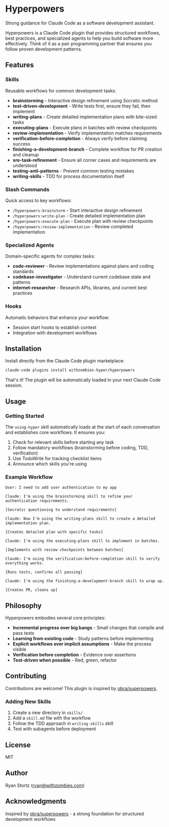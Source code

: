 # Hyperpowers

Strong guidance for Claude Code as a software development assistant.

Hyperpowers is a Claude Code plugin that provides structured workflows, best practices, and specialized agents to help you build software more effectively. Think of it as a pair programming partner that ensures you follow proven development patterns.

## Features

### Skills

Reusable workflows for common development tasks:

- **brainstorming** - Interactive design refinement using Socratic method
- **test-driven-development** - Write tests first, ensure they fail, then implement
- **writing-plans** - Create detailed implementation plans with bite-sized tasks
- **executing-plans** - Execute plans in batches with review checkpoints
- **review-implementation** - Verify implementation matches requirements
- **verification-before-completion** - Always verify before claiming success
- **finishing-a-development-branch** - Complete workflow for PR creation and cleanup
- **sre-task-refinement** - Ensure all corner cases and requirements are understood
- **testing-anti-patterns** - Prevent common testing mistakes
- **writing-skills** - TDD for process documentation itself

### Slash Commands

Quick access to key workflows:

- `/hyperpowers:brainstorm` - Start interactive design refinement
- `/hyperpowers:write-plan` - Create detailed implementation plan
- `/hyperpowers:execute-plan` - Execute plan with review checkpoints
- `/hyperpowers:review-implementation` - Review completed implementation

### Specialized Agents

Domain-specific agents for complex tasks:

- **code-reviewer** - Review implementations against plans and coding standards
- **codebase-investigator** - Understand current codebase state and patterns
- **internet-researcher** - Research APIs, libraries, and current best practices

### Hooks

Automatic behaviors that enhance your workflow:

- Session start hooks to establish context
- Integration with development workflows

## Installation

Install directly from the Claude Code plugin marketplace:

```bash
claude-code plugins install withzombies-hyper/hyperpowers
```

That's it! The plugin will be automatically loaded in your next Claude Code session.

## Usage

### Getting Started

The `using-hyper` skill automatically loads at the start of each conversation and establishes core workflows. It ensures you:

1. Check for relevant skills before starting any task
2. Follow mandatory workflows (brainstorming before coding, TDD, verification)
3. Use TodoWrite for tracking checklist items
4. Announce which skills you're using

### Example Workflow

```
User: I need to add user authentication to my app

Claude: I'm using the brainstorming skill to refine your authentication requirements.

[Socratic questioning to understand requirements]

Claude: Now I'm using the writing-plans skill to create a detailed implementation plan.

[Creates detailed plan with specific tasks]

Claude: I'm using the executing-plans skill to implement in batches.

[Implements with review checkpoints between batches]

Claude: I'm using the verification-before-completion skill to verify everything works.

[Runs tests, confirms all passing]

Claude: I'm using the finishing-a-development-branch skill to wrap up.

[Creates PR, cleans up]
```

## Philosophy

Hyperpowers embodies several core principles:

- **Incremental progress over big bangs** - Small changes that compile and pass tests
- **Learning from existing code** - Study patterns before implementing
- **Explicit workflows over implicit assumptions** - Make the process visible
- **Verification before completion** - Evidence over assertions
- **Test-driven when possible** - Red, green, refactor

## Contributing

Contributions are welcome! This plugin is inspired by [obra/superpowers](https://github.com/obra/superpowers).

### Adding New Skills

1. Create a new directory in `skills/`
2. Add a `skill.md` file with the workflow
3. Follow the TDD approach in `writing-skills` skill
4. Test with subagents before deployment

## License

MIT

## Author

Ryan Stortz (ryan@withzombies.com)

## Acknowledgments

Inspired by [obra/superpowers](https://github.com/obra/superpowers) - a strong foundation for structured development workflows